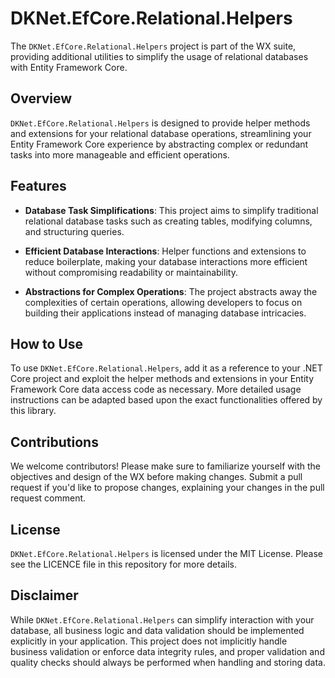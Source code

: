 # DKNet.EfCore.Relational.Helpers

The `DKNet.EfCore.Relational.Helpers` project is part of the WX suite, providing additional utilities to simplify the usage of relational databases with Entity Framework Core.

## Overview

`DKNet.EfCore.Relational.Helpers` is designed to provide helper methods and extensions for your relational database operations, streamlining your Entity Framework Core experience by abstracting complex or redundant tasks into more manageable and efficient operations.

## Features

- **Database Task Simplifications**: This project aims to simplify traditional relational database tasks such as creating tables, modifying columns, and structuring queries.

- **Efficient Database Interactions**: Helper functions and extensions to reduce boilerplate, making your database interactions more efficient without compromising readability or maintainability.

- **Abstractions for Complex Operations**: The project abstracts away the complexities of certain operations, allowing developers to focus on building their applications instead of managing database intricacies.

## How to Use

To use `DKNet.EfCore.Relational.Helpers`, add it as a reference to your .NET Core project and exploit the helper methods and extensions in your Entity Framework Core data access code as necessary. More detailed usage instructions can be adapted based upon the exact functionalities offered by this library.

## Contributions

We welcome contributors! Please make sure to familiarize yourself with the objectives and design of the WX before making changes. Submit a pull request if you'd like to propose changes, explaining your changes in the pull request comment.

## License

`DKNet.EfCore.Relational.Helpers` is licensed under the MIT License. Please see the LICENCE file in this repository for more details.

## Disclaimer

While `DKNet.EfCore.Relational.Helpers` can simplify interaction with your database, all business logic and data validation should be implemented explicitly in your application. This project does not implicitly handle business validation or enforce data integrity rules, and proper validation and quality checks should always be performed when handling and storing data.